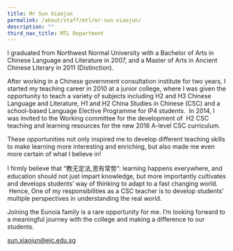 ```yaml
---
title: Mr Sun Xiaojun
permalink: /about/staff/mtl/mr-sun-xiaojun/
description: ""
third_nav_title: MTL Department
---
```



I graduated from Northwest Normal University with a Bachelor of Arts in Chinese Language and Literature in 2007, and a Master of Arts in Ancient Chinese Literary in 2011 (Distinction).

After working in a Chinese government consultation institute for two years, I started my teaching career in 2010 at a junior college, where I was given the opportunity to teach a variety of subjects including H2 and H3 Chinese Language and Literature, H1 and H2 China Studies in Chinese (CSC) and a school-based Language Elective Programme for IP4 students.  In 2014, I was invited to the Working committee for the development of  H2 CSC teaching and learning resources for the new 2016 A-level CSC curriculum.

These opportunities not only inspired me to develop different teaching skills to make learning more interesting and enriching, but also made me even more certain of what I believe in!

I firmly believe that “教无定法,思有常势”: learning happens everywhere, and education should not just impart knowledge, but more importantly cultivates and develops students’ way of thinking to adapt to a fast changing world.  Hence, One of my responsibilities as a CSC teacher is to develop students’ multiple perspectives in understanding the real world.

Joining the Eunoia family is a rare opportunity for me. I’m looking forward to a meaningful journey with the college and making a difference to our students.

[sun.xiaojun@ejc.edu.sg](mailto:sun.xiaojun@ejc.edu.sg)